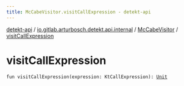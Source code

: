 ```yaml
---
title: McCabeVisitor.visitCallExpression - detekt-api
---
```


[detekt-api](../../index.html) / [io.gitlab.arturbosch.detekt.api.internal](../index.html) / [McCabeVisitor](index.html) / [visitCallExpression](./visit-call-expression.html)

# visitCallExpression

`fun visitCallExpression(expression: KtCallExpression): `[`Unit`](https://kotlinlang.org/api/latest/jvm/stdlib/kotlin/-unit/index.html)